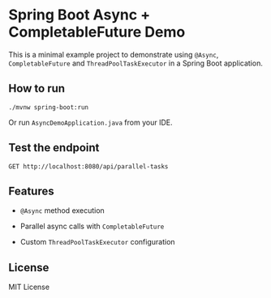 # Spring Boot Async + CompletableFuture Demo

This is a minimal example project to demonstrate using `@Async`, `CompletableFuture` and `ThreadPoolTaskExecutor` in a Spring Boot application.

## How to run

```
./mvnw spring-boot:run
```
Or run `AsyncDemoApplication.java` from your IDE.

## Test the endpoint

```
GET http://localhost:8080/api/parallel-tasks
```

## Features
- `@Async` method execution

- Parallel async calls with `CompletableFuture`

- Custom `ThreadPoolTaskExecutor` configuration

## License

MIT License

